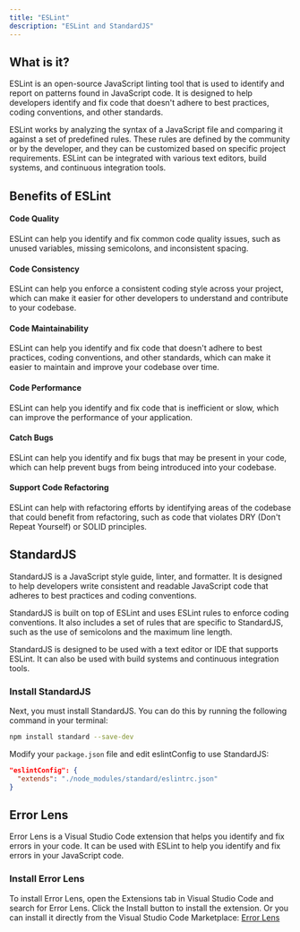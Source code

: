 ```yaml
---
title: "ESLint"
description: "ESLint and StandardJS"
---
```


## What is it?
ESLint is an open-source JavaScript linting tool that is used to identify and report on patterns found in JavaScript code. It is designed to help developers identify and fix code that doesn't adhere to best practices, coding conventions, and other standards.

ESLint works by analyzing the syntax of a JavaScript file and comparing it against a set of predefined rules. These rules are defined by the community or by the developer, and they can be customized based on specific project requirements. ESLint can be integrated with various text editors, build systems, and continuous integration tools.

## Benefits of ESLint

#### Code Quality
ESLint can help you identify and fix common code quality issues, such as unused variables, missing semicolons, and inconsistent spacing.

#### Code Consistency
ESLint can help you enforce a consistent coding style across your project, which can make it easier for other developers to understand and contribute to your codebase.

#### Code Maintainability
ESLint can help you identify and fix code that doesn't adhere to best practices, coding conventions, and other standards, which can make it easier to maintain and improve your codebase over time.

#### Code Performance
ESLint can help you identify and fix code that is inefficient or slow, which can improve the performance of your application.

#### Catch Bugs
ESLint can help you identify and fix bugs that may be present in your code, which can help prevent bugs from being introduced into your codebase.

#### Support Code Refactoring
ESLint can help with refactoring efforts by identifying areas of the codebase that could benefit from refactoring, such as code that violates DRY (Don't Repeat Yourself) or SOLID principles.

## StandardJS
StandardJS is a JavaScript style guide, linter, and formatter. It is designed to help developers write consistent and readable JavaScript code that adheres to best practices and coding conventions.

StandardJS is built on top of ESLint and uses ESLint rules to enforce coding conventions. It also includes a set of rules that are specific to StandardJS, such as the use of semicolons and the maximum line length.

StandardJS is designed to be used with a text editor or IDE that supports ESLint. It can also be used with build systems and continuous integration tools.

### Install StandardJS
Next, you must install StandardJS. You can do this by running the following command in your terminal:

```bash
npm install standard --save-dev
```

Modify your `package.json` file and edit eslintConfig to use StandardJS:

```json
"eslintConfig": {
  "extends": "./node_modules/standard/eslintrc.json"
}
```

## Error Lens
Error Lens is a Visual Studio Code extension that helps you identify and fix errors in your code. It can be used with ESLint to help you identify and fix errors in your JavaScript code.

### Install Error Lens
To install Error Lens, open the Extensions tab in Visual Studio Code and search for Error Lens. Click the Install button to install the extension. Or you can install it directly from the Visual Studio Code Marketplace:
<a href="https://marketplace.visualstudio.com/items?itemName=usernamehw.errorlens" target="_blank">Error Lens</a>

